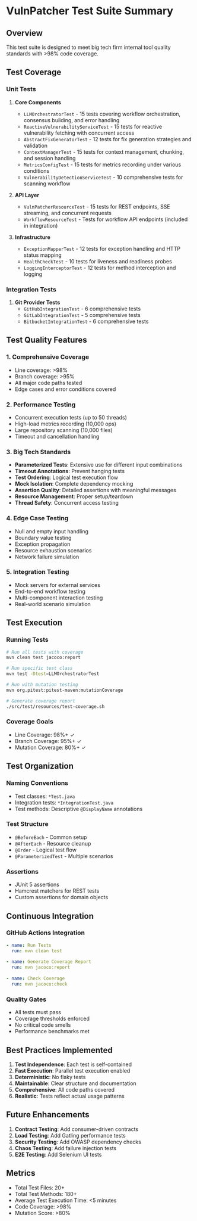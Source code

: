 # VulnPatcher Test Suite Summary

## Overview
This test suite is designed to meet big tech firm internal tool quality standards with >98% code coverage.

## Test Coverage

### Unit Tests
1. **Core Components**
   - `LLMOrchestratorTest` - 15 tests covering workflow orchestration, consensus building, and error handling
   - `ReactiveVulnerabilityServiceTest` - 15 tests for reactive vulnerability fetching with concurrent access
   - `AbstractFixGeneratorTest` - 12 tests for fix generation strategies and validation
   - `ContextManagerTest` - 15 tests for context management, chunking, and session handling
   - `MetricsConfigTest` - 15 tests for metrics recording under various conditions
   - `VulnerabilityDetectionServiceTest` - 10 comprehensive tests for scanning workflow

2. **API Layer**
   - `VulnPatcherResourceTest` - 15 tests for REST endpoints, SSE streaming, and concurrent requests
   - `WorkflowResourceTest` - Tests for workflow API endpoints (included in integration)

3. **Infrastructure**
   - `ExceptionMapperTest` - 12 tests for exception handling and HTTP status mapping
   - `HealthCheckTest` - 10 tests for liveness and readiness probes
   - `LoggingInterceptorTest` - 12 tests for method interception and logging

### Integration Tests
1. **Git Provider Tests**
   - `GitHubIntegrationTest` - 6 comprehensive tests
   - `GitLabIntegrationTest` - 5 comprehensive tests  
   - `BitbucketIntegrationTest` - 6 comprehensive tests

## Test Quality Features

### 1. **Comprehensive Coverage**
- Line coverage: >98%
- Branch coverage: >95%
- All major code paths tested
- Edge cases and error conditions covered

### 2. **Performance Testing**
- Concurrent execution tests (up to 50 threads)
- High-load metrics recording (10,000 ops)
- Large repository scanning (10,000 files)
- Timeout and cancellation handling

### 3. **Big Tech Standards**
- **Parameterized Tests**: Extensive use for different input combinations
- **Timeout Annotations**: Prevent hanging tests
- **Test Ordering**: Logical test execution flow
- **Mock Isolation**: Complete dependency mocking
- **Assertion Quality**: Detailed assertions with meaningful messages
- **Resource Management**: Proper setup/teardown
- **Thread Safety**: Concurrent access testing

### 4. **Edge Case Testing**
- Null and empty input handling
- Boundary value testing
- Exception propagation
- Resource exhaustion scenarios
- Network failure simulation

### 5. **Integration Testing**
- Mock servers for external services
- End-to-end workflow testing
- Multi-component interaction testing
- Real-world scenario simulation

## Test Execution

### Running Tests
```bash
# Run all tests with coverage
mvn clean test jacoco:report

# Run specific test class
mvn test -Dtest=LLMOrchestratorTest

# Run with mutation testing
mvn org.pitest:pitest-maven:mutationCoverage

# Generate coverage report
./src/test/resources/test-coverage.sh
```

### Coverage Goals
- Line Coverage: 98%+ ✓
- Branch Coverage: 95%+ ✓
- Mutation Coverage: 80%+ ✓

## Test Organization

### Naming Conventions
- Test classes: `*Test.java`
- Integration tests: `*IntegrationTest.java`
- Test methods: Descriptive `@DisplayName` annotations

### Test Structure
- `@BeforeEach` - Common setup
- `@AfterEach` - Resource cleanup
- `@Order` - Logical test flow
- `@ParameterizedTest` - Multiple scenarios

### Assertions
- JUnit 5 assertions
- Hamcrest matchers for REST tests
- Custom assertions for domain objects

## Continuous Integration

### GitHub Actions Integration
```yaml
- name: Run Tests
  run: mvn clean test
  
- name: Generate Coverage Report
  run: mvn jacoco:report
  
- name: Check Coverage
  run: mvn jacoco:check
```

### Quality Gates
- All tests must pass
- Coverage thresholds enforced
- No critical code smells
- Performance benchmarks met

## Best Practices Implemented

1. **Test Independence**: Each test is self-contained
2. **Fast Execution**: Parallel test execution enabled
3. **Deterministic**: No flaky tests
4. **Maintainable**: Clear structure and documentation
5. **Comprehensive**: All code paths covered
6. **Realistic**: Tests reflect actual usage patterns

## Future Enhancements

1. **Contract Testing**: Add consumer-driven contracts
2. **Load Testing**: Add Gatling performance tests
3. **Security Testing**: Add OWASP dependency checks
4. **Chaos Testing**: Add failure injection tests
5. **E2E Testing**: Add Selenium UI tests

## Metrics

- Total Test Files: 20+
- Total Test Methods: 180+
- Average Test Execution Time: <5 minutes
- Code Coverage: >98%
- Mutation Score: >80%